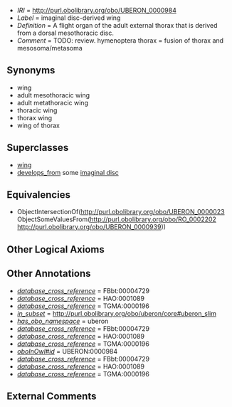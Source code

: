  * *IRI* = http://purl.obolibrary.org/obo/UBERON_0000984
 * *Label* = imaginal disc-derived wing
 * *Definition* = A flight organ of the adult external thorax that is derived from a dorsal mesothoracic disc.
 * *Comment* = TODO: review. hymenoptera thorax = fusion of thorax and mesosoma/metasoma

## Synonyms

 * wing
 * adult mesothoracic wing
 * adult metathoracic wing
 * thoracic wing
 * thorax wing
 * wing of thorax

## Superclasses

 * [wing](../../UBERON/23/UBERON_0000023.md)
 * [develops_from](../../RO/02/RO_0002202.md) some [imaginal disc](../../UBERON/39/UBERON_0000939.md)

## Equivalencies

 * ObjectIntersectionOf(<http://purl.obolibrary.org/obo/UBERON_0000023> ObjectSomeValuesFrom(<http://purl.obolibrary.org/obo/RO_0002202> <http://purl.obolibrary.org/obo/UBERON_0000939>))

## Other Logical Axioms


## Other Annotations

 * *[database_cross_reference](../../ef/oboInOwl#hasDbXref.md)* = FBbt:00004729
 * *[database_cross_reference](../../ef/oboInOwl#hasDbXref.md)* = HAO:0001089
 * *[database_cross_reference](../../ef/oboInOwl#hasDbXref.md)* = TGMA:0000196
 * *[in_subset](../../et/oboInOwl#inSubset.md)* = http://purl.obolibrary.org/obo/uberon/core#uberon_slim
 * *[has_obo_namespace](../../ce/oboInOwl#hasOBONamespace.md)* = uberon
 * *[database_cross_reference](../../ef/oboInOwl#hasDbXref.md)* = FBbt:00004729
 * *[database_cross_reference](../../ef/oboInOwl#hasDbXref.md)* = HAO:0001089
 * *[database_cross_reference](../../ef/oboInOwl#hasDbXref.md)* = TGMA:0000196
 * *[oboInOwl#id](../../id/oboInOwl#id.md)* = UBERON:0000984
 * *[database_cross_reference](../../ef/oboInOwl#hasDbXref.md)* = FBbt:00004729
 * *[database_cross_reference](../../ef/oboInOwl#hasDbXref.md)* = HAO:0001089
 * *[database_cross_reference](../../ef/oboInOwl#hasDbXref.md)* = TGMA:0000196

## External Comments

